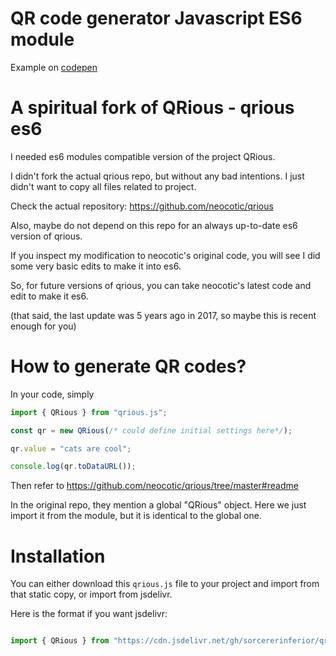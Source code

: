 # QR code generator Javascript ES6 module

Example on [codepen](https://codepen.io/sorcererinferior/pen/rNdLqyd?editors=0010)

# A spiritual fork of QRious - qrious es6
I needed es6 modules compatible version of the project QRious.

I didn't fork the actual qrious repo, but without any bad intentions. I just didn't want to copy all files related to project. 

Check the actual repository:
https://github.com/neocotic/qrious

Also, maybe do not depend on this repo for an always up-to-date es6 version of qrious.

If you inspect my modification to neocotic's original code, you will see I did some very basic edits to make it into es6.

So, for future versions of qrious, you can take neocotic's latest code and edit to make it es6.

(that said, the last update was 5 years ago in 2017, so maybe this is recent enough for you)

# How to generate QR codes?

In your code, simply 

```javascript
import { QRious } from "qrious.js";

const qr = new QRious(/* could define initial settings here*/); 

qr.value = "cats are cool";

console.log(qr.toDataURL());
```

Then refer to https://github.com/neocotic/qrious/tree/master#readme


In the original repo, they mention a global "QRious" object. Here we just import it from the module, but it is identical to the global one. 

# Installation

You can either download this `qrious.js` file to your project and import from that static copy, or import from jsdelivr.

Here is the format if you want jsdelivr:

```javascript

import { QRious } from "https://cdn.jsdelivr.net/gh/sorcererinferior/qrious-es6@main/qrious.js"

```

